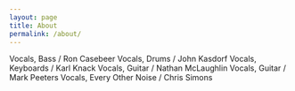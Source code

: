 ```yaml
---
layout: page
title: About
permalink: /about/
---
```


Vocals, Bass / Ron Casebeer 
Vocals, Drums / John Kasdorf 
Vocals, Keyboards / Karl Knack 
Vocals, Guitar / Nathan McLaughlin 
Vocals, Guitar / Mark Peeters 
Vocals, Every Other Noise / Chris Simons

